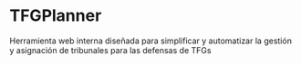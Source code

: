 # TFGPlanner
Herramienta web interna diseñada para simplificar y automatizar la gestión y asignación de tribunales para las defensas de TFGs
